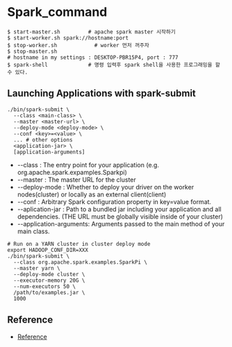 # Spark_command

```
$ start-master.sh         # apache spark master 시작하기
$ start-worker.sh spark://hostname:port
$ stop-worker.sh            # worker 먼저 꺼주자
$ stop-master.sh
# hostname in my settings : DESKTOP-PBR15P4, port : 777
$ spark-shell             # 명령 입력후 spark shell을 사용한 프로그래밍을 할 수 있다.
```
## Launching Applications with spark-submit
```
./bin/spark-submit \
  --class <main-class> \
  --master <master-url> \
  --deploy-mode <deploy-mode> \
  --conf <key>=<value> \
  ... # other options
  <application-jar> \
  [application-arguments]
```

- --class : The entry point for your application (e.g. org.apache.spark.expamples.Sparkpi)
- --master : The master URL for the cluster
- --deploy-mode : Whether to deploy your driver on the worker nodes(cluster) or locally as an external client(client)
- --conf : Arbitrary Spark configuration property in key=value format.
- --aplication-jar : Path to a bundled jar including your application and all dependencies. (THE URL must be globally visible inside of your cluster)
- --application-arguments: Arguments passed to the main method of your main class.
```
# Run on a YARN cluster in cluster deploy mode
export HADOOP_CONF_DIR=XXX
./bin/spark-submit \
  --class org.apache.spark.examples.SparkPi \
  --master yarn \
  --deploy-mode cluster \
  --executor-memory 20G \
  --num-executors 50 \
  /path/to/examples.jar \
  1000
```

## Reference
- [Reference](https://spark.apache.org/docs/latest/submitting-applications.html)